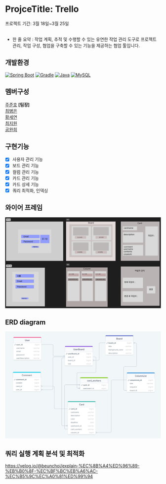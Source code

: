 # ProjceTitle: Trello
프로젝트 기간: 3월 18일~3월 25일<br><br>
- 한 줄 요약 : 작업 계획, 추적 및 수행할 수 있는 유연한 작업 관리 도구로 프로젝트 관리, 작업 구성, 협업을 구축할 수 있는 기능을 제공하는 협업 툴입니다.
## **개발환경**<br>
[![Spring Boot](https://img.shields.io/badge/Spring%20Boot-3.2.3-blueviolet?style=for-the-badge)](https://spring.io/projects/spring-boot)
[![Gradle](https://img.shields.io/badge/Gradle-8.5-brightgreen?style=for-the-badge)](https://gradle.org/)
[![Java](https://img.shields.io/badge/Java-17-orange?style=for-the-badge)](https://www.oracle.com/java/)
[![MySQL](https://img.shields.io/badge/MySQL-8.3-blue?style=for-the-badge&logo=mysql)](https://www.mysql.com/)

## **멤버구성**
[주준호](https://github.com/JooJuneHo) **[팀장]**<br>
[최병은](https://github.com/beunchoi)<br>
[황세연](https://github.com/gorockgorock)<br>
[최지원](https://github.com/jiwon317)<br>
[공완희](https://github.com/karine0908)<br>


## **구현기능**
- [x] 사용자 관리 기능
- [x] 보드 관리 기능
- [x] 컬럼 관리 기능
- [x] 카드 관리 기능
- [x] 카드 상세 기능
- [x] 쿼리 최적화, 인덱싱

## **와이어 프레임**
![와이어 프레임](frame.PNG)

## **ERD diagram**
![erd](erd.PNG)

## **쿼리 실행 계획 분석 및 최적화**
https://velog.io/@beunchoi/explain-%EC%8B%A4%ED%96%89-%EB%B0%8F-%EC%BF%BC%EB%A6%AC-%EC%B5%9C%EC%A0%81%ED%99%94